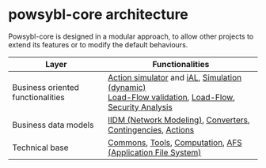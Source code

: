 # powsybl-core architecture

Powsybl-core is designed in a modular approach, to allow other projects to extend its features or to modify the default behaviours.

| Layer | Functionalities |
| ----- | --------------- |
| Business oriented functionalities | [Action simulator]() and [iAL](./ial/README.md), [Simulation (dynamic)]() <br/> [Load-Flow validation](./loadflow-validation/README.md), [Load-Flow](), [Security Analysis]() |
| Business data models | [IIDM (Network Modeling)](./iidm/README.md), [Converters](), [Contingencies](), [Actions]() |
| Technical base | [Commons](),  [Tools](../tools/README.md), [Computation](), [AFS (Application File System)](../../afs/README.md) |

